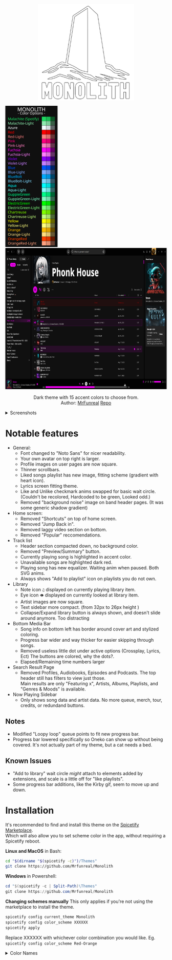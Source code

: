 <p align="center"><img src="./img/Monolith.png" height="300"></p>
 <div class="grid" markdown>
<img src="./img/Colors.png" height="440""> <img src="./img/prev_Playlist.png" height="440">
 </div>


<p align="center">Dark theme with 15 accent colors to choose from.
<br> Author: <a href="https://github.com/Mrfunreal">MrFunreal</a> <a href="https://github.com/Mrfunreal/Monolith">Repo</a></p>





<details><summary>Screenshots</summary>
<img src="./img/liked.png">
<img src="./img/lyrics.png">
<img src="./img/profile.png">
<img src="./img/search.png">
<img src="./img/homepage.png">
<img src="./img/Library_big.png">
<img src="./img/prev_Playlist.png">
</details>

# Notable features
- General:
	- Font changed to "Noto Sans" for nicer readability.
	- Your own avatar on top right is larger.
	- Profile images on user pages are now square.
	- Thinner scrollbars.
	- Liked songs playlist has new image, fitting scheme (gradient with heart icon).
	- Lyrics screen fitting theme.
	- Like and Unlike checkmark anims swapped for basic wait circle. (Couldn't be recolored, Hardcoded to be green, Looked odd.)
	- Removed "background noise" image on band header pages. (It was some generic shadow gradient)
- Home screen:
	- Removed "Shortcuts" on top of home screen.
	- Removed "Jump Back in".
	- Removed laggy video section on bottom.
	- Removed "Popular" reccomendations.
- Track list
	- Header section compacted down, no background color.
	- Removed "Preview/Summary" button.
	- Currently playing song is highlighted in accent color.
	- Unavailable songs are highlighted dark red.
	- Playing song has new equalizer. Waiting anim when paused. Both SVG anims.
	- Always shows "Add to playlist" icon on playlists you do not own.
- Library
	- Note icon `♫` displayed on currently playing library item.
	- Eye icon `👁` displayed on currently looked at library item.
	- Artist images are now square.
	- Text sidebar more compact. (from 32px to 26px height )
	- Collapse/Expand library button is always shown, and doesn't slide around anymore. Too distracting
- Bottom Media Bar
	- Song info on bottom left has border around cover art and stylized coloring.
	- Progress bar wider and way thicker for easier skipping through songs.
	- Removed useless little dot under active options (Crossplay, Lyrics, Ect) The buttons are colored, why the dots?.
	- Elapsed/Remaining time numbers larger
- Search Result Page
	- Removed Profiles, Audiobooks, Episodes and Podcasts. The top header still has filters to view just those.<br>
Main results are only "Featuring x", Artists, Albums, Playlists, and "Genres & Moods" is available.
- Now Playing Sidebar
	- Only shows song data and artist data. No more queue, merch, tour, credits, or redundand buttons.

## Notes
- Modified "Loopy loop" queue points to fit new progress bar.
- Progress bar lowered specifically so Oneko can show up without being covered. It's not actually part of my theme, but a cat needs a bed.

## Known Issues
- "Add to library" wait circle _might_ attach to elements added by extensions, and scale is a little off for "like playlists".
- Some progress bar additions, like the Kirby gif, seem to move up and down.

# Installation
It's recommended to find and install this theme on the [Spicetify Marketplace](https://github.com/spicetify/marketplace).<br> 
Which will also allow you to set scheme color in the app, without requiring a Spicetify reboot.


**Linux and MacOS** in Bash:
```bash
cd "$(dirname "$(spicetify -c)")/Themes"
git clone https://github.com/Mrfunreal/Monolith
```

**Windows** in Powershell:
```powershell
cd "$(spicetify -c | Split-Path)\Themes"
git clone https://github.com/Mrfunreal/Monolith
```

**Changing schemes manually**
This only applies if you're not using the marketplace to install the theme.
```Powershell
spicetify config current_theme Monolith
spicetify config color_scheme XXXXXX
spicetify apply
```
Replace XXXXXX with whichever color combination you would like. Eg. `spicetify config color_scheme Red-Orange`

<details><summary>Color Names</summary>
<br>malachite
<br>malachite-light
<br>azure
<br>red
<br>red-light
<br>pink
<br>pink-light
<br>fuchsia
<br>fuchsia-light
<br>violet
<br>violet-light
<br>blue
<br>blue-light
<br>bluebolt
<br>bluebolt-light
<br>aqua
<br>aqua-light
<br>guppiegreen
<br>guppiegreen-light
<br>electricgreen
<br>electricgreen-light
<br>chartreuse
<br>chartreuse-light
<br>yellow
<br>yellow-light
<br>orange
<br>orange-light
<br>orangered
<br>orangered-light
</details>
